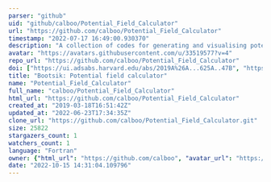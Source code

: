 ```yaml
---
parser: "github"
uid: "github/calboo/Potential_Field_Calculator"
url: "https://github.com/calboo/Potential_Field_Calculator"
timestamp: "2022-07-17 16:49:00.930370"
description: "A collection of codes for generating and visualising potential magnetic fields. If this numerical code is used, authors kindly request an acknowledgment via citation of paper https://www.aanda.org/articles/aa/full_html/2019/05/aa34684-18/aa34684-18.html"
avatar: "https://avatars.githubusercontent.com/u/33519577?v=4"
repo_url: "https://github.com/calboo/Potential_Field_Calculator"
doi: ["https://ui.adsabs.harvard.edu/abs/2019A%26A...625A..47B", "https://ui.adsabs.harvard.edu/abs/2022ascl.soft03029B/abstract"]
title: "Bootsik: Potential field calculator"
name: "Potential_Field_Calculator"
full_name: "calboo/Potential_Field_Calculator"
html_url: "https://github.com/calboo/Potential_Field_Calculator"
created_at: "2019-03-18T16:51:42Z"
updated_at: "2022-06-23T17:34:35Z"
clone_url: "https://github.com/calboo/Potential_Field_Calculator.git"
size: 25822
stargazers_count: 1
watchers_count: 1
language: "Fortran"
owner: {"html_url": "https://github.com/calboo", "avatar_url": "https://avatars.githubusercontent.com/u/33519577?v=4", "login": "calboo", "type": "User"}
date: "2022-10-15 14:31:04.109796"
---
```

